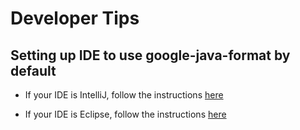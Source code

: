 # Developer Tips

## Setting up IDE to use google-java-format by default

- If your IDE is IntelliJ, follow the
  instructions [here](https://github.com/google/google-java-format#intellij-android-studio-and-other-jetbrains-ides)

- If your IDE is Eclipse, follow the
  instructions [here](https://github.com/google/google-java-format#eclipse)
